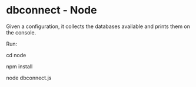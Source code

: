 dbconnect - Node
================

Given a configuration, it collects the databases available and prints them on the console.

Run:

cd node

npm install

node dbconnect.js

